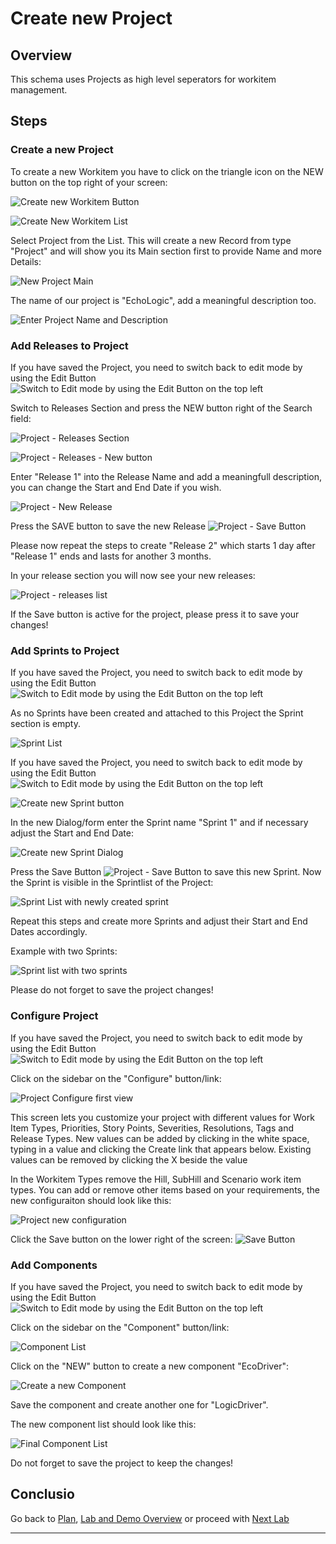 # Create new Project

## Overview

This schema uses Projects as high level seperators for workitem management.

## Steps

### Create a new Project

To create a new Workitem you have to click on the triangle icon on the NEW button on the top right of your screen:

![Create new Workitem Button](media/Plan_New_WorkItem.png)

![Create New Workitem List](media/Plan_New_WI_List.png)

Select Project from the List. This will create a new Record from type "Project" and will show you its Main section first to provide Name and more Details:

![New Project Main](media/Plan_New_Project_Main.png)

The name of our project is "EchoLogic", add a meaningful description too.

![Enter Project Name and Description](media/Plan_Project_New_withData.png)

### Add Releases to Project

If you have saved the Project, you need to switch back to edit mode by using the Edit Button ![Switch to Edit mode by using the Edit Button on the top left](media/Plan_Project_EDIT_Button.png)

Switch to Releases Section and press the NEW button right of the Search field:

![Project - Releases Section](media/Plan_Project_Releases_Section.png)

![Project - Releases - New button](media/Plan_Project_Releases_Search.png)

Enter "Release 1" into the Release Name and add a meaningfull description, you can change the Start and End Date if you wish.

![Project - New Release](media/Plan_Project_Releases_New_Release.png)

Press the SAVE button to save the new Release ![Project - Save Button](../media/Plan_Save_Button.png)

Please now repeat the steps to create "Release 2" which starts 1 day after "Release 1" ends and lasts for another 3 months.

In your release section you will now see your new releases:

![Project - releases list](media/Plan_Project_Releaseslist.png)

If the Save button is active for the project, please press it to save your changes!

### Add Sprints to Project

If you have saved the Project, you need to switch back to edit mode by using the Edit Button ![Switch to Edit mode by using the Edit Button on the top left](media/Plan_Project_EDIT_Button.png)

As no Sprints have been created and attached to this Project the Sprint section is empty.

![Sprint List](media/Plan_Project_Sprintlist.png)

If you have saved the Project, you need to switch back to edit mode by using the Edit Button ![Switch to Edit mode by using the Edit Button on the top left](media/Plan_Project_EDIT_Button.png)

![Create new Sprint button](media/Plan_Project_SprintList_New.png)

In the new Dialog/form enter the Sprint name "Sprint 1" and if necessary adjust the Start and End Date:

![Create new Sprint Dialog](media/Plan_Project_Sprint_New_Dialog.png)

Press the Save Button ![Project - Save Button](../media/Plan_Save_Button.png) to save this new Sprint. Now the Sprint is visible in the Sprintlist of the Project:

![Sprint List with newly created sprint](media/Plan_Project_SprintList_added.png)

Repeat this steps and create more Sprints and adjust their Start and End Dates accordingly.

Example with two Sprints:

![Sprint list with two sprints](media/Plan_Project_SprintList_moreadded.png)

Please do not forget to save the project changes!

### Configure Project

If you have saved the Project, you need to switch back to edit mode by using the Edit Button ![Switch to Edit mode by using the Edit Button on the top left](media/Plan_Project_EDIT_Button.png)

Click on the sidebar on the "Configure" button/link:

![Project Configure first view](media/Plan_New_Project_Configure.png)

This screen lets you customize your project with different values for Work Item Types, Priorities, Story Points, Severities, Resolutions, Tags and Release Types. New values can be added by clicking in the white space, typing in a value and clicking the Create link that appears below. Existing values can be removed by clicking the X beside the value

In the Workitem Types remove the Hill, SubHill and Scenario work item types. You can add or remove other items based on your requirements, the new configuraiton should look like this:

![Project new configuration](media/Plan_Project_Configure.png)

Click the Save button on the lower right of the screen: ![Save Button](../media/Plan_Save_Button.png)

### Add Components

If you have saved the Project, you need to switch back to edit mode by using the Edit Button ![Switch to Edit mode by using the Edit Button on the top left](media/Plan_Project_EDIT_Button.png)

Click on the sidebar on the "Component" button/link:

![Component List](media/Plan_Project_ComponentList.png)

Click on the "NEW" button to create a new component "EcoDriver":

![Create a new Component](media/Plan_Project_Component_create.png)

Save the component and create another one for "LogicDriver".

The new component list should look like this:

![Final Component List](media/Plan_Project_ComponentList_withdata.png)

Do not forget to save the project to keep the changes!

## Conclusio

Go back to [Plan][GoBackToParentIndex], [Lab and Demo Overview][GoBackToDemoOverview] or proceed with [Next Lab][NextLab]

---

[GoBackToDemoOverview]: ../index.md
[GoBackToParentIndex]: ../index.md#work-with-boards
[NextLab]: ../index.md#work-with-queries